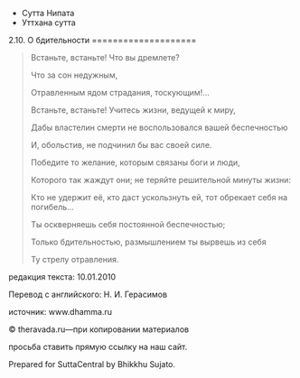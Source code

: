 









* Сутта Нипата
* Уттхана сутта


2\.10\. О бдительности
\=\=\=\=\=\=\=\=\=\=\=\=\=\=\=\=\=\=\=\=




> Встаньте, встаньте\! Что вы дремлете?  
> 
> Что за сон недужным,  
> 
> Отравленным ядом страдания, тоскующим\!…
> 
> 
> Встаньте, встаньте\! Учитесь жизни, ведущей к миру,  
> 
> Дабы властелин смерти не воспользовался вашей беспечностью  
> 
> И, обольстив, не подчинил бы вас своей силе\.
> 
> 
> Победите то желание, которым связаны боги и люди,  
> 
> Которого так жаждут они; не теряйте решительной минуты жизни:  
> 
> Кто не удержит её, кто даст ускользнуть ей, тот обрекает себя на погибель…
> 
> 
> Ты оскверняешь себя постоянной беспечностью;  
> 
> Только бдительностью, размышлением ты вырвешь из себя  
> 
> Ту стрелу отравления\.



редакция текста: 10\.01\.2010


Перевод с английского: Н\. И\. Герасимов


источник: www\.dhamma\.ru


© theravada\.ru—при копировании материалов


просьба ставить прямую ссылку на наш сайт\.


Prepared for SuttaCentral by Bhikkhu Sujato\.






